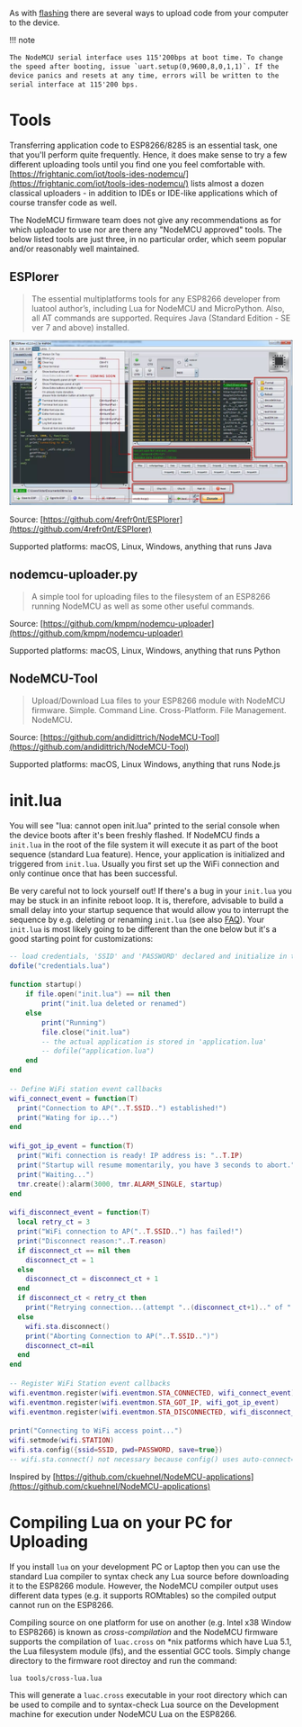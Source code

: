 As with [flashing](flash.md) there are several ways to upload code from your computer to the device.

!!! note
	
	The NodeMCU serial interface uses 115'200bps at boot time. To change the speed after booting, issue `uart.setup(0,9600,8,0,1,1)`. If the device panics and resets at any time, errors will be written to the serial interface at 115'200 bps.

# Tools
Transferring application code to ESP8266/8285 is an essential task, one that you'll perform quite frequently. Hence, it does make sense to try a few different uploading tools until you find one you feel comfortable with. [https://frightanic.com/iot/tools-ides-nodemcu/](https://frightanic.com/iot/tools-ides-nodemcu/) lists almost a dozen classical uploaders - in addition to IDEs or IDE-like applications which of course transfer code as well.

The NodeMCU firmware team does not give any recommendations as for which uploader to use nor are there any "NodeMCU approved" tools. The below listed tools are just three, in no particular order, which seem popular and/or reasonably well maintained.

## ESPlorer

> The essential multiplatforms tools for any ESP8266 developer from luatool author’s, including Lua for NodeMCU and MicroPython. Also, all AT commands are supported. Requires Java (Standard Edition - SE ver 7 and above) installed.

![ESPlorer](../img/ESPlorer.jpg "ESPlorer")

Source: [https://github.com/4refr0nt/ESPlorer](https://github.com/4refr0nt/ESPlorer)

Supported platforms: macOS, Linux, Windows, anything that runs Java

## nodemcu-uploader.py

> A simple tool for uploading files to the filesystem of an ESP8266 running NodeMCU as well as some other useful commands.

Source: [https://github.com/kmpm/nodemcu-uploader](https://github.com/kmpm/nodemcu-uploader)

Supported platforms: macOS, Linux, Windows, anything that runs Python

## NodeMCU-Tool

> Upload/Download Lua files to your ESP8266 module with NodeMCU firmware.
> Simple. Command Line. Cross-Platform. File Management. NodeMCU.

Source: [https://github.com/andidittrich/NodeMCU-Tool](https://github.com/andidittrich/NodeMCU-Tool)

Supported platforms: macOS, Linux Windows, anything that runs Node.js

# init.lua
You will see "lua: cannot open init.lua" printed to the serial console when the device boots after it's been freshly flashed. If NodeMCU finds a `init.lua` in the root of the file system it will execute it as part of the boot sequence (standard Lua feature). Hence, your application is initialized and triggered from `init.lua`. Usually you first set up the WiFi connection and only continue once that has been successful.

Be very careful not to lock yourself out! If there's a bug in your `init.lua` you may be stuck in an infinite reboot loop. It is, therefore, advisable to build a small delay into your startup sequence that would allow you to interrupt the sequence by e.g. deleting or renaming `init.lua` (see also [FAQ](lua-developer-faq.md#how-do-i-avoid-a-panic-loop-in-initlua)). Your `init.lua` is most likely going to be different than the one below but it's a good starting point for customizations:

```lua
-- load credentials, 'SSID' and 'PASSWORD' declared and initialize in there
dofile("credentials.lua")

function startup()
    if file.open("init.lua") == nil then
        print("init.lua deleted or renamed")
    else
        print("Running")
        file.close("init.lua")
        -- the actual application is stored in 'application.lua'
        -- dofile("application.lua")
    end
end

-- Define WiFi station event callbacks 
wifi_connect_event = function(T) 
  print("Connection to AP("..T.SSID..") established!")
  print("Wating for ip...") 
end

wifi_got_ip_event = function(T) 
  print("Wifi connection is ready! IP address is: "..T.IP)
  print("Startup will resume momentarily, you have 3 seconds to abort.")
  print("Waiting...") 
  tmr.create():alarm(3000, tmr.ALARM_SINGLE, startup)
end

wifi_disconnect_event = function(T)
  local retry_ct = 3
  print("WiFi connection to AP("..T.SSID..") has failed!")
  print("Disconnect reason:"..T.reason)
  if disconnect_ct == nil then 
    disconnect_ct = 1 
  else
    disconnect_ct = disconnect_ct + 1 
  end
  if disconnect_ct < retry_ct then 
    print("Retrying connection...(attempt "..(disconnect_ct+1).." of "..retry_ct..")")
  else
    wifi.sta.disconnect()
    print("Aborting Connection to AP("..T.SSID..")")
    disconnect_ct=nil  
  end
end

-- Register WiFi Station event callbacks
wifi.eventmon.register(wifi.eventmon.STA_CONNECTED, wifi_connect_event)
wifi.eventmon.register(wifi.eventmon.STA_GOT_IP, wifi_got_ip_event)
wifi.eventmon.register(wifi.eventmon.STA_DISCONNECTED, wifi_disconnect_event)

print("Connecting to WiFi access point...")
wifi.setmode(wifi.STATION)
wifi.sta.config({ssid=SSID, pwd=PASSWORD, save=true})
-- wifi.sta.connect() not necessary because config() uses auto-connect=true by default
```

Inspired by [https://github.com/ckuehnel/NodeMCU-applications](https://github.com/ckuehnel/NodeMCU-applications)

# Compiling Lua on your PC for Uploading

If you install `lua` on your development PC or Laptop then you can use the standard Lua
compiler to syntax check any Lua source before downloading it to the ESP8266 module.  However,
the NodeMCU compiler output uses different data types (e.g. it supports ROMtables) so the
compiled output cannot run on the ESP8266.  

Compiling source on one platform for use on another (e.g. Intel x38 Window to ESP8266) is 
known as _cross-compilation_ and the NodeMCU firmware supports the compilation of `luac.cross` 
on \*nix patforms which have Lua 5.1, the Lua filesystem module (lfs), and the essential
GCC tools. Simply change directory to the firmware root directoy and run the command:

    lua tools/cross-lua.lua
    
This will generate a `luac.cross` executable in your root directory which can be used to
compile and to syntax-check Lua source on the Development machine for execution under 
NodeMCU Lua on the ESP8266. 
 
